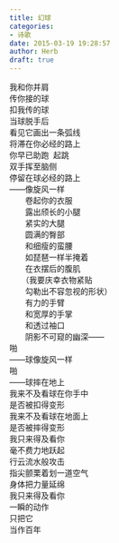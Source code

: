 ```yaml
---  
title: 幻球  
categories:  
- 诗歌  
date: 2015-03-19 19:28:57  
author: Herb  
draft: true
---  
```

我和你并肩  
传你接的球  
扣我传的球    
当球脱手后  
看见它画出一条弧线  
将滞在你必经的路上  
你早已助跑  起跳  
双手挥至脑侧  
停留在球必经的路上    
——像旋风一样  
　　卷起你的衣服  
　　露出颀长的小腿  
　　紧实的大腿  
　　圆满的臀部  
　　和细瘦的蛮腰  
　　如琵琶一样半掩着  
　　在衣摆后的腹肌  
　　（我要庆幸衣物紧贴  
　　勾勒出不容忽视的形状）  
　　有力的手臂  
　　和宽厚的手掌  
　　和透过袖口  
　　阴影不可窥的幽深——  
啪  
——球像旋风一样  
啪  
——球摔在地上    
我来不及看球在你手中  
是否被扣得变形  
我来不及看球在地面上  
是否被摔得变形    
我只来得及看你  
毫不费力地跃起  
行云流水般攻击  
指尖颤栗着划一道空气  
身体把力量延绵    
我只来得及看你  
一瞬的动作  
只把它  
当作百年